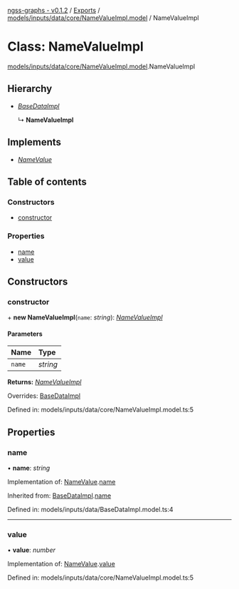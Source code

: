 [ngss-graphs - v0.1.2](../README.md) / [Exports](../modules.md) / [models/inputs/data/core/NameValueImpl.model](../modules/models_inputs_data_core_namevalueimpl_model.md) / NameValueImpl

# Class: NameValueImpl

[models/inputs/data/core/NameValueImpl.model](../modules/models_inputs_data_core_namevalueimpl_model.md).NameValueImpl

## Hierarchy

- [*BaseDataImpl*](models_inputs_data_basedataimpl_model.basedataimpl.md)

  ↳ **NameValueImpl**

## Implements

- [*NameValue*](../interfaces/interfaces_data_namevalue_interface.namevalue.md)

## Table of contents

### Constructors

- [constructor](models_inputs_data_core_namevalueimpl_model.namevalueimpl.md#constructor)

### Properties

- [name](models_inputs_data_core_namevalueimpl_model.namevalueimpl.md#name)
- [value](models_inputs_data_core_namevalueimpl_model.namevalueimpl.md#value)

## Constructors

### constructor

\+ **new NameValueImpl**(`name`: *string*): [*NameValueImpl*](models_inputs_data_core_namevalueimpl_model.namevalueimpl.md)

#### Parameters

| Name | Type |
| :------ | :------ |
| `name` | *string* |

**Returns:** [*NameValueImpl*](models_inputs_data_core_namevalueimpl_model.namevalueimpl.md)

Overrides: [BaseDataImpl](models_inputs_data_basedataimpl_model.basedataimpl.md)

Defined in: models/inputs/data/core/NameValueImpl.model.ts:5

## Properties

### name

• **name**: *string*

Implementation of: [NameValue](../interfaces/interfaces_data_namevalue_interface.namevalue.md).[name](../interfaces/interfaces_data_namevalue_interface.namevalue.md#name)

Inherited from: [BaseDataImpl](models_inputs_data_basedataimpl_model.basedataimpl.md).[name](models_inputs_data_basedataimpl_model.basedataimpl.md#name)

Defined in: models/inputs/data/BaseDataImpl.model.ts:4

___

### value

• **value**: *number*

Implementation of: [NameValue](../interfaces/interfaces_data_namevalue_interface.namevalue.md).[value](../interfaces/interfaces_data_namevalue_interface.namevalue.md#value)

Defined in: models/inputs/data/core/NameValueImpl.model.ts:5
